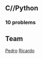 ## C//Python
### 10 problems
## Team
[Pedro](https://github.com/pedropech2001/c-and-python.git)
[Ricardo](https://github.com/ricardocenteno18/c-and-python-exercises)
